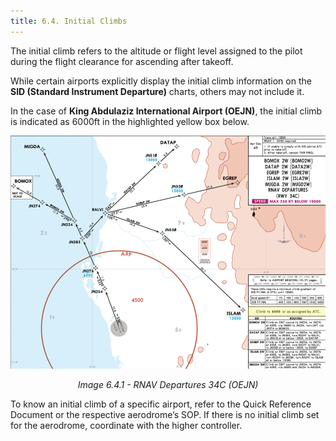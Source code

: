 ```yaml
---
title: 6.4. Initial Climbs 
---
```

The initial climb refers to the altitude or flight level assigned to the pilot during the flight clearance for ascending after takeoff. 

While certain airports explicitly display the initial climb information on the **SID (Standard Instrument Departure)** charts, others may not include it. 

In the case of **King Abdulaziz International Airport (OEJN)**, the initial climb is indicated as 6000ft in the highlighted yellow box below.

![alt text](image-4.png)

<p style="text-align: center; font-style: italic;">
Image 6.4.1 - RNAV Departures 34C (OEJN) 
</p>

To know an initial climb of a specific airport, refer to the Quick Reference Document or the respective aerodrome’s SOP. If there is no initial climb set for the aerodrome, coordinate with the higher controller.